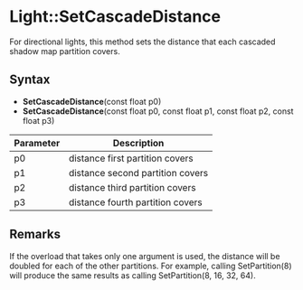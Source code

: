 # Light::SetCascadeDistance

For directional lights, this method sets the distance that each cascaded shadow map partition covers.

## Syntax

- **SetCascadeDistance**(const float p0)
- **SetCascadeDistance**(const float p0, const float p1, const float p2, const float p3)

| Parameter | Description |
|---|---|
| p0 | distance first partition covers |
| p1 | distance second partition covers |
| p2 | distance third partition covers |
| p3 | distance fourth partition covers |

## Remarks

If the overload that takes only one argument is used, the distance will be doubled for each of the other partitions. For example, calling SetPartition(8) will produce the same results as calling SetPartition(8, 16, 32, 64).

